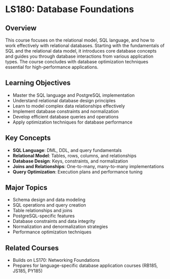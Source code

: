 # LS180: Database Foundations

## Overview
This course focuses on the relational model, SQL language, and how to work effectively with relational databases. Starting with the fundamentals of SQL and the relational data model, it introduces core database concepts and guides you through database interactions from various application types. The course concludes with database optimization techniques essential for high-performance applications.

## Learning Objectives
- Master the SQL language and PostgreSQL implementation
- Understand relational database design principles
- Learn to model complex data relationships effectively
- Implement database constraints and normalization
- Develop efficient database queries and operations
- Apply optimization techniques for database performance

## Key Concepts
- **SQL Language**: DML, DDL, and query fundamentals
- **Relational Model**: Tables, rows, columns, and relationships
- **Database Design**: Keys, constraints, and normalization
- **Joins and Relationships**: One-to-many, many-to-many implementations
- **Query Optimization**: Execution plans and performance tuning

## Major Topics
- Schema design and data modeling
- SQL operations and query creation
- Table relationships and joins
- PostgreSQL-specific features
- Database constraints and data integrity
- Normalization and denormalization strategies
- Performance optimization techniques

## Related Courses
- Builds on LS170: Networking Foundations
- Prepares for language-specific database application courses (RB185, JS185, PY185)
